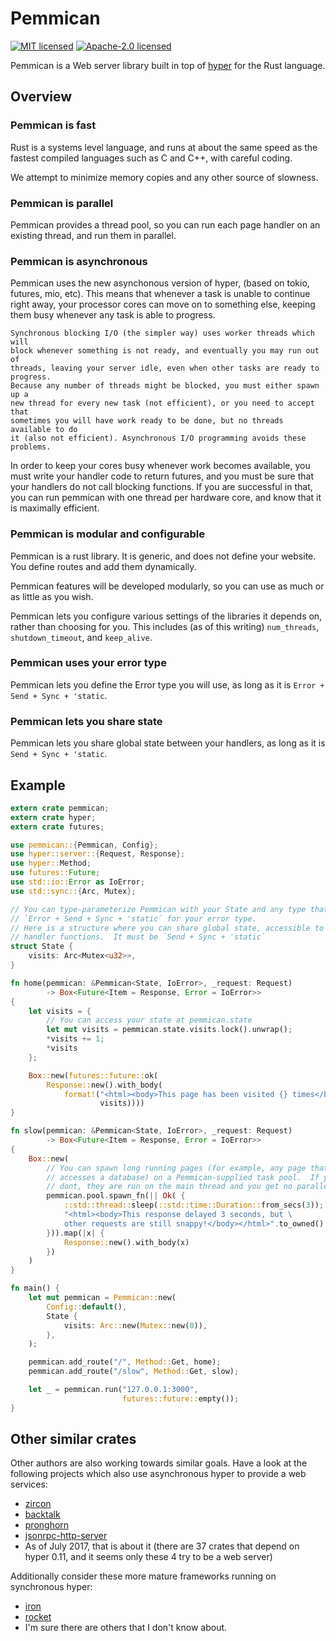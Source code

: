 # Pemmican

[![MIT licensed](https://img.shields.io/badge/license-MIT-blue.svg)](./LICENSE-MIT)
[![Apache-2.0 licensed](https://img.shields.io/badge/license-APACHE2-blue.svg)](./LICENSE-APACHE)

Pemmican is a Web server library built in top of [hyper](https://hyper.rs) for
the Rust language.

## Overview

### Pemmican is fast

Rust is a systems level language, and runs at about the same speed as the
fastest compiled languages such as C and C++, with careful coding.

We attempt to minimize memory copies and any other source of slowness.

### Pemmican is parallel

Pemmican provides a thread pool, so you can run each page handler on an existing
thread, and run them in parallel.

### Pemmican is asynchronous

Pemmican uses the new asynchonous version of hyper, (based on tokio, futures,
mio, etc). This means that whenever a task is unable to continue right away,
your processor cores can move on to something else, keeping them busy whenever
any task is able to progress.

    Synchronous blocking I/O (the simpler way) uses worker threads which will
    block whenever something is not ready, and eventually you may run out of
    threads, leaving your server idle, even when other tasks are ready to progress.
    Because any number of threads might be blocked, you must either spawn up a
    new thread for every new task (not efficient), or you need to accept that
    sometimes you will have work ready to be done, but no threads available to do
    it (also not efficient). Asynchronous I/O programming avoids these problems.

In order to keep your cores busy whenever work becomes available, you must
write your handler code to return futures, and you must be sure that your
handlers do not call blocking functions.  If you are successful in that,
you can run pemmican with one thread per hardware core, and know that it is
maximally efficient.

### Pemmican is modular and configurable

Pemmican is a rust library. It is generic, and does not define your website.
You define routes and add them dynamically.

Pemmican features will be developed modularly, so you can use as much or as
little as you wish.

Pemmican lets you configure various settings of the libraries it depends on,
rather than choosing for you. This includes (as of this writing) `num_threads`,
`shutdown_timeout`, and `keep_alive`.

### Pemmican uses your error type

Pemmican lets you define the Error type you will use, as long as it is
`Error + Send + Sync + 'static`.

### Pemmican lets you share state

Pemmican lets you share global state between your handlers, as long as it is
`Send + Sync + 'static`.

## Example

```Rust
extern crate pemmican;
extern crate hyper;
extern crate futures;

use pemmican::{Pemmican, Config};
use hyper::server::{Request, Response};
use hyper::Method;
use futures::Future;
use std::io::Error as IoError;
use std::sync::{Arc, Mutex};

// You can type-parameterize Pemmican with your State and any type that implements
// `Error + Send + Sync + 'static` for your error type.
// Here is a structure where you can share global state, accessible to your
// handler functions.  It must be `Send + Sync + 'static`
struct State {
    visits: Arc<Mutex<u32>>,
}

fn home(pemmican: &Pemmican<State, IoError>, _request: Request)
        -> Box<Future<Item = Response, Error = IoError>>
{
    let visits = {
        // You can access your state at pemmican.state
        let mut visits = pemmican.state.visits.lock().unwrap();
        *visits += 1;
        *visits
    };

    Box::new(futures::future::ok(
        Response::new().with_body(
            format!("<html><body>This page has been visited {} times</body></html>",
                    visits))))
}

fn slow(pemmican: &Pemmican<State, IoError>, _request: Request)
        -> Box<Future<Item = Response, Error = IoError>>
{
    Box::new(
        // You can spawn long running pages (for example, any page that
        // accesses a database) on a Pemmican-supplied task pool.  If you
        // dont, they are run on the main thread and you get no parallelism.
        pemmican.pool.spawn_fn(|| Ok( {
            ::std::thread::sleep(::std::time::Duration::from_secs(3));
            "<html><body>This response delayed 3 seconds, but \
            other requests are still snappy!</body></html>".to_owned()
        })).map(|x| {
            Response::new().with_body(x)
        })
    )
}

fn main() {
    let mut pemmican = Pemmican::new(
        Config::default(),
        State {
            visits: Arc::new(Mutex::new(0)),
        },
    );

    pemmican.add_route("/", Method::Get, home);
    pemmican.add_route("/slow", Method::Get, slow);

    let _ = pemmican.run("127.0.0.1:3000",
                         futures::future::empty());
}
```

## Other similar crates

Other authors are also working towards similar goals.  Have a look at the
following projects which also use asynchronous hyper to provide a web
services:

* [zircon](https://crates.io/crates/zicron)
* [backtalk](https://crates.io/crates/backtalk)
* [pronghorn](https://crates.io/crates/pronghorn)
* [jsonrpc-http-server](https://crates.io/crates/jsonrpc-http-server)
* As of July 2017, that is about it (there are 37 crates that depend on hyper 0.11,
  and it seems only these 4 try to be a web server)

Additionally consider these more mature frameworks running on synchronous
hyper:

* [iron](https://crates.io/crates/iron)
* [rocket](https://crates.io/crates/rocket)
* I'm sure there are others that I don't know about.
